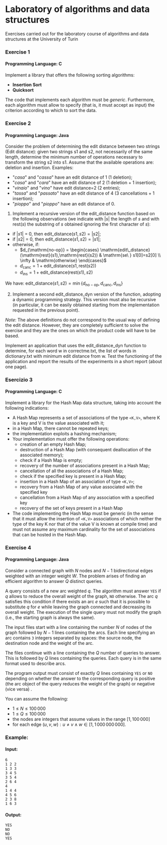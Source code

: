 # Laboratory of algorithms and data structures
Exercises carried out for the laboratory course of algorithms and data structures at the University of Turin

### Exercise 1

#### Programming Language: C

Implement a library that offers the following sorting algorithms:

- __Insertion Sort__
- __Quicksort__

The code that implements each algorithm must be _generic_. Furthermore, each algorithm must allow to specify (that is, it must accept as input) the criterion according to which to sort the data.

### Exercise 2

#### Programming Language: Java

Consider the problem of determining the edit distance between two strings (Edit distance): given two strings s1 and s2, not necessarily of the same length, determine the minimum number of operations necessary to transform the string s2 into s1. Assume that the available operations are: deletion and insertion. Examples:

- "_casa_" and "_cassa_" have an edit distance of 1 (1 deletion);
- "_casa_" and "_cara_" have an edit distance of 2 (1 deletion + 1 insertion);
- "_vinaio_" and "_vino_" have edit distance=2 (2 entries);
- "_tassa_" and "_passato_" have an edit distance of 4 (3 cancellations + 1 insertion);
- "_pioppo_" and "_pioppo_" have an edit distance of 0.


1. Implement a recursive version of the edit\_distance function based on the following observations (we indicate with $|s|$ the length of $s$ and with $\mathrm{rest}(s)$ the substring of $s$ obtained ignoring the first character of $s$):

- if $|s1|$ = 0, then $\mathrm{edit\_distance}(s1,s2) = |s2|$;
- if $|s2|$ = 0, then $\mathrm{edit\_distance}(s1,s2) = |s1|$;
- otherwise, if:
  - $d_{\mathrm{no-op}} =
        \begin{cases}
        \mathrm{edit\_distance}(\mathrm{rest}(s1),\mathrm{rest}(s2)) & \mathrm{se\ } s1[0]=s2[0] \\
        \infty & \mathrm{otherwise}
        \end{cases}$
  - $d_{\mathrm{canc}} = 1+ \mathrm{edit\_distance}(s1,\mathrm{rest}(s2))$
  - $d_{\mathrm{ins}} = 1+ \mathrm{edit\_distance}(\mathrm{rest}(s1),s2)$

We have: $\mathrm{edit\_distance}(s1,s2)=\min\{d_{\mathrm{no-op}},d_{\mathrm{canc}},d_{\mathrm{ins}}\}$

2. Implement a second edit\_distance\_dyn version of the function, adopting a dynamic programming strategy. This version must also be recursive (in particular, it can be easily obtained starting from the implementation requested in the previous point).

*Note*: The above definitions do not correspond to the usual way of defining the edit distance. However, they are completely sufficient to solve the exercise and they are the ones on which the product code will have to be based.

Implement an application that uses the edit\_distance\_dyn function to determine, for each word w in correctme.txt, the list of words in dictionary.txt with minimum edit distance from w. Test the functioning of the application and report the results of the experiments in a short report (about one page).


### Esercizio 3

#### Programming Language: C

Implement a library for the Hash Map data structure, taking into account the following indications:

- A Hash Map represents a set of associations of the type `<K,V>`, where K is a key and V is the value associated with it;
- in a Hash Map, there cannot be repeated keys;
- the implementation exploits a hashing mechanism;
- Your implementation must offer the following operations:
   - creation of an empty Hash Map;
   - destruction of a Hash Map (with consequent deallocation of the associated memory);
   - check if a Hash Map is empty;
   - recovery of the number of associations present in a Hash Map;
   - cancellation of all the associations of a Hash Map;
   - check if the specified key is present in a Hash Map;
   - insertion in a Hash Map of an association of type `<K,V>`;
   - recovery from a Hash Map of any value associated with the specified key
   - cancellation from a Hash Map of any association with a specified key
   - recovery of the set of keys present in a Hash Map
- The code implementing the Hash Map must be generic (in the sense that it must allow the insertion of `<K,V>` associations of which neither the type of the key K nor that of the value V is known at compile time) and must not assume any maximum cardinality for the set of associations that can be hosted in the Hash Map.

### Exercise 4

#### Programming Language: Java

Consider a connected graph with $N$ nodes and $N-1$ bidirectional edges weighted with an integer weight $W$. The problem arises of finding an efficient algorithm to answer $Q$ distinct queries.

A query consists of a new arc weighted $q$. The algorithm must answer `YES` if $q$ allows to reduce the overall weight of the graph, `NO` otherwise. The arc $q$ satisfies this condition if there exists an arc $e$ such that it is possible to substitute $q$ for $e$ while leaving the graph connected and decreasing its overall weight. The execution of the single query must not modify the graph (i.e., the starting graph is always the same).

The input files start with a line containing the number $N$ of nodes of the graph followed by $N-1$ lines containing the arcs. Each line specifying an arc contains `3` integers separated by spaces: the source node, the destination node and the weight of the arc.

The files continue with a line containing the $Q$ number of queries to answer. This is followed by $Q$ lines containing the queries. Each query is in the same format used to describe arcs.

The program output must consist of exactly $Q$ lines containing `YES` or `NO` depending on whether the answer to the corresponding query is positive (the arc object of the query reduces the weight of the graph) or negative (vice versa) .

You can assume the following:

- $1 \leq N \leq 100\,000$
- $1 \leq Q \leq 100\,000$
- the nodes are integers that assume values in the range $[1, 100\,000]$
- for each edge $(u,v,w): u \neq v \wedge w \in [1, 1\,000\,000\,000]$.

### Example:

#### Input:
```
6
1 2 2
1 3 3
3 4 5
3 5 4
2 6 4
4
1 4 4
4 5 6
2 3 8
1 6 3
```

#### Output:

```
YES
NO
NO
YES
```



